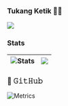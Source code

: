 ### Tukang Ketik 👨‍💻
![](https://komarev.com/ghpvc/?username=sejator&color=green)


### Stats
| <img align="center" src="https://github-readme-stats.vercel.app/api?username=sejator&show_icons=true&include_all_commits=true&theme=transparent&hide_border=true&cache_seconds=7200" alt="Stats" /> | <img align="center" src="https://github-readme-stats.vercel.app/api/top-langs/?username=sejator&layout=compact&theme=transparent&hide_border=true&cache_seconds=7200" /> |
| ------------- | ------------- |

### 🔔 𝙶𝚒𝚝𝙷𝚞𝚋
![Metrics](https://metrics.lecoq.io/sejator?template=classic&languages=1&base=header%2C%20activity%2C%20community%2C%20repositories%2C%20metadata&base.indepth=false&base.hireable=false&base.skip=false&languages=false&languages.limit=8&languages.threshold=0%25&languages.other=false&languages.colors=github&languages.sections=most-used&languages.indepth=false&languages.analysis.timeout=15&languages.analysis.timeout.repositories=7.5&languages.categories=markup%2C%20programming&languages.recent.categories=markup%2C%20programming&languages.recent.load=300&languages.recent.days=14&config.timezone=Asia%2FBangkok)
